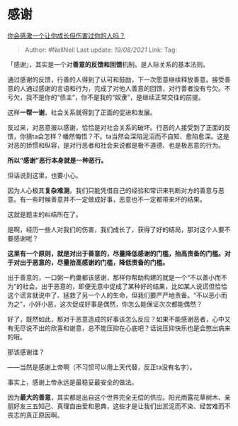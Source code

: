 # 感谢
[你会感激一个让你成长但伤害过你的人吗？](https://www.zhihu.com/question/396395895/answer/1342564707)

> Author: #NellNell
> Last update: *19/08/2021*
> Link:
> Tag:

「感谢」，其实是一个对**善意的反馈和回馈**机制。是人际关系的基本法则。

通过感谢的反馈，行善的人得到了认可和鼓励，下一次愿意继续释放善意。接受善意的人通过感谢的言语和行为，完成了对他人善意的回馈，对行善者没有亏欠。不亏欠，我不是你的“债主”，你不是我的“奴隶”，是继续正常交往的前提。

这样**一帮一谢**，社会关系就得到了正面的促进和发展。

反过来，对恶意报以感谢，恰恰是对社会关系的破坏。行恶的人接受到了正面的反馈，你猜ta会怎样？幡然悔悟？不。ta当然会深陷泥沼而不自知、愈陷愈深。这是对恶的娇惯和纵容，是对行恶者和社会来说都是极不道德、也是极恶意的行为。

**所以“感谢”恶行本身就是一种恶行。**

但话说到这里，也要小心。

因为人心极其**复杂难测**，我们只能凭借自己的经验和常识来判断对方的善意与恶意。有一些时候善意并不一定做成好事，恶意也不一定都带来坏的结果。

这就是题主的纠结所在了。

是啊，经历一些人对我们的伤害，我们成长了，获得了好的结局，那对这个人要不要感谢呢？

**这里有一个原则，就是对出于善意的，尽量降低感谢的门槛，抬高责备的门槛。对于对出于恶意的，尽量抬高感谢的门槛，降低责备的门槛。**

出于善意的，一口粥一杓羹都该感谢，那样你帮助构建的就是一个“不以善小而不为”的社会。出于恶意的，即便无意中促成了某种好的结果，比如某人说谎但恰恰这个谎言就说中了、拯救了另一个人的生命，但我们要严严地责备。“不以恶小而为之”，小奸小恶，这次促成好事是偶然，你怎么能保证次次都能偶然？

好了，既然如此，那对于恶意造成的好事该怎么反应？如果不能感谢恶者，心中又有无尽说不出的欣喜和谢意，总不能压抑在心底吧？话说压抑快乐也是会憋出病来的哦。

那该感谢谁？

——当然是感谢上帝啊（不习惯可以用上天代替，反正ta没有名字）。

事实上，感谢上帝永远是最稳妥最安全的做法。

因为**最大的善意**，其实都是出自这个世界完全无偿的供应。阳光雨露花草树木、亲朋好友三五知己、真理自由爱和恩典，这些才是让我们出淤泥而不染、经苦难而不丧志的真正原因啊。
